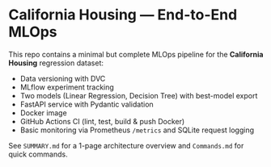 # California Housing — End-to-End MLOps

This repo contains a minimal but complete MLOps pipeline for the **California Housing** regression dataset:

- Data versioning with DVC
- MLflow experiment tracking
- Two models (Linear Regression, Decision Tree) with best-model export
- FastAPI service with Pydantic validation
- Docker image
- GitHub Actions CI (lint, test, build & push Docker)
- Basic monitoring via Prometheus `/metrics` and SQLite request logging

See `SUMMARY.md` for a 1-page architecture overview and `Commands.md` for quick commands.
